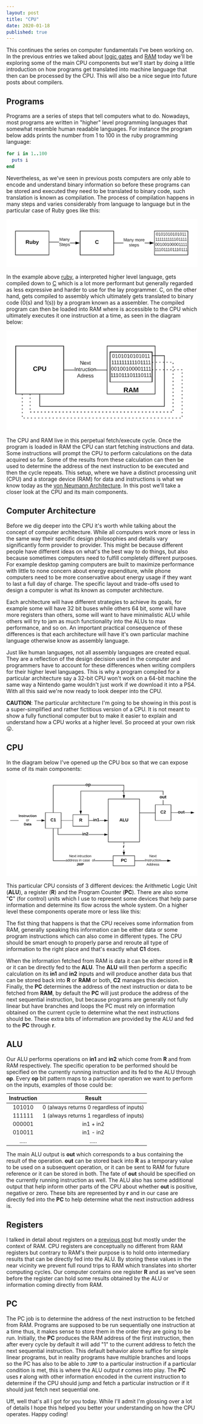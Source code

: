 ```yaml
---
layout: post
title: "CPU"
date: 2020-01-18
published: true
---
```

This continues the series on computer fundamentals I've been working on. In the previous entries we talked about [logic gates](https://eduardopoleo.github.io/2019/11/16/computer-architecture-pt1.html) and [RAM](https://eduardopoleo.github.io/2019/11/24/computer-architecture-pt2.html) today we'll be exploring some of the main CPU components but we'll start by doing a little introduction on how programs get translated into machine language that then can be processed by the CPU. This will also be a nice segue into future posts about compilers.

## Programs
Programs are a series of steps that tell computers what to do. Nowadays, most programs are written in "higher" level programming languages that somewhat resemble human readable languages. For instance the program below adds prints the number from 1 to 100 in the ruby programming language:

```ruby
for i in 1..100
  puts i
end
```

Nevertheless, as we've seen in previous posts computers are only able to encode and understand binary information so before these programs can be stored and executed they need to be translated to binary code, such translation is known as compilation. The process of compilation happens in many steps and varies considerably from language to language but in the particular case of Ruby goes like this:

<img src="/assets/images/computer_arch3/ruby_compilation.png" alt="ruby-compilation"/>

In the example above [ruby](https://www.ruby-lang.org/en/), a interpreted higher level language, gets compiled down to [C](https://en.wikipedia.org/wiki/C_programming_language) which is a lot more performant but generally regarded as less expressive and harder to use for the lay programmer. C, on the other hand, gets compiled to assembly which ultimately gets translated to binary code (0(s) and 1(s)) by a program known as a assembler. The compiled program can then be loaded into RAM where is accessible to the CPU which ultimately executes it one instruction at a time, as seen in the diagram below:

<img src="/assets/images/computer_arch3/cpu_ram.png" alt="cpu_ram"/>

The CPU and RAM live in this perpetual fetch/execute cycle. Once the program is loaded in RAM the CPU can start fetching instructions and data. Some instructions will prompt the CPU to perform calculations on the data acquired so far. Some of the results from these calculation can then be used to determine the address of the next instruction to be executed and then the cycle repeats. This setup, where we have a distinct processing unit (CPU) and a storage device (RAM) for data and instructions is what we know today as the [von Neumann Architecture](https://en.wikipedia.org/wiki/Von_Neumann_architecture). In this post we'll take a closer look at the CPU and its main components.

## Computer Architecture
Before we dig deeper into the CPU it's worth while talking about the concept of computer architecture. While all computers work more or less in the same way their specific design philosophies and details vary significantly form provider to provider. This might be because different people have different ideas on what's the best way to do things, but also because sometimes computers need to fulfill completely different purposes. For example desktop gaming computers are built to maximize performance with little to none concern about energy expenditure, while phone computers need to be more conservative about energy usage if they want to last a full day of charge. The specific layout and trade-offs used to design a computer is what its known as computer architecture.

Each architecture will have different strategies to achieve its goals, for example some will have 32 bit buses while others 64 bit, some will have more registers than others, some will want to have minimalistic ALU while others will try to jam as much functionality into the ALUs to max performance, and so on. An important practical consequence of these differences is that each architecture will have it's own particular machine language otherwise know as assembly language.

Just like human languages, not all assembly languages are created equal. They are a reflection of the design decision used in the computer and programmers have to account for these differences when writing compilers for their higher level languages. This is why a program compiled for a particular architecture say a 32-bit CPU won't work on a 64-bit machine the same way a Nintendo game wouldn't just work if we download it into a PS4. With all this said we're now ready to look deeper into the CPU.

**CAUTION**: The particular architecture I'm going to be showing in this post is a super-simplified and rather fictitious version of a CPU. It is not meant to show a fully functional computer but to make it easier to explain and understand how a CPU works at a higher level. So proceed at your own risk 😛.

## CPU
In the diagram below I've opened up the CPU box so that we can expose some of its main components:

<img src="/assets/images/computer_arch3/cpu.png" alt="cpu"/>

This particular CPU consists of 3 different devices: the Arithmetic Logic Unit (**ALU**), a register (**R**) and the Program Counter (**PC**). There are also some "**C**" (for control) units which I use to represent some devices that help parse information and determine its flow across the whole system. On a higher level these components operate more or less like this: 

The fist thing that happens is that the CPU receives some information from RAM, generally speaking this information can be either data or some program instructions which can also come in different types. The CPU should be smart enough to properly parse and reroute all type of information to the right place and that's exactly what **C1** does.

When the information fetched from RAM is data it can be either stored in **R** or it can be directly fed to the **ALU**. The **ALU** will then perform a specific calculation on its **in1** and **in2** inputs and will produce another data bus that can be stored back into **R** or **RAM** or both, **C2** manages this decision. Finally, the **PC** determines the address of the next instruction or data to be fetched from **RAM**, by default the **PC** will just produce the address of the next sequential instruction, but because programs are generally not fully linear but have branches and loops the PC must rely on information obtained on the current cycle to determine what the next instructions should be. These extra bits of information are provided by the ALU and fed to the **PC** through **r**.

## ALU
Our ALU performs operations on **in1** and **in2** which come from **R** and from RAM respectively. The specific operation to be performed should be specified on the currently running instruction and its fed to the ALU through **op**. Every **op** bit pattern maps to a particular operation we want to perform on the inputs, examples of those could be:
 
Instruction | Result
:---:       | :---: 
101010      | 0 (always returns 0 regardless of inputs)
111111      | 1 (always returns 1 regardless of inputs)
000001      | in1 + in2
010011      | in1 - in2
.....       | .....

The main ALU output is **out** which corresponds to a bus containing the result of the operation. **out** can be stored back into **R** as a temporary value to be used on a subsequent operation, or it can be sent to RAM for future reference or it can be stored in both. The fate of **out** should be specified on the currently running instruction as well. The ALU also has some additional output that help inform other parts of the CPU about whether **out** is positive, negative or zero. These bits are represented by **r** and in our case are directly fed into the **PC** to help determine what the next instruction address is.

## Registers
I talked in detail about registers on a [previous post](https://eduardopoleo.github.io/2019/11/24/computer-architecture-pt2.html) but mostly under the context of RAM. CPU registers are conceptually no different from RAM registers but contrary to RAM's their purpose is to hold onto intermediary results that can be directly fed into the ALU. By storing these values in the near vicinity we prevent full round trips to RAM which translates into shorter computing cycles. Our computer contains one register **R** and as we've seen before the register can hold some results obtained by the ALU or information coming directly from RAM.

## PC
The PC job is to determine the address of the next instruction to be fetched from RAM. Programs are supposed to be run sequentially one instruction at a time thus, it makes sense to store them in the order they are going to be run. Initially, the **PC** produces the RAM address of the first instruction, then after every cycle by default it will add "1" to the current address to fetch the next sequential instruction. This default behavior alone suffice for simple linear programs, but in reality programs have multiple branches and loops so the PC has also to be able to `JUMP` to a particular instruction if a particular condition is met, this is where the ALU output **r** comes into play. The **PC** uses **r** along with other information encoded in the current instruction to determine if the CPU should jump and fetch a particular instruction or if it should just fetch next sequential one.

Uff, well that's all I got for you today. While I'll admit I'm glossing over a lot of details I hope this helped you better your understanding on how the CPU operates. Happy coding!